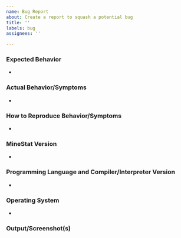 ```yaml
---
name: Bug Report
about: Create a report to squash a potential bug
title: ''
labels: bug
assignees: ''

---
```


### Expected Behavior
*

### Actual Behavior/Symptoms
*

### How to Reproduce Behavior/Symptoms
*

### MineStat Version
*

### Programming Language and Compiler/Interpreter Version
*

### Operating System
*

### Output/Screenshot(s)

